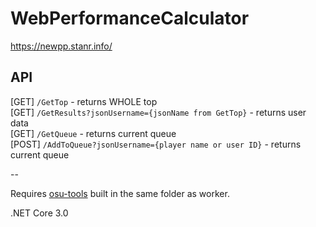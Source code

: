 # WebPerformanceCalculator
https://newpp.stanr.info/

## API
[GET] `/GetTop` - returns WHOLE top  
[GET] `/GetResults?jsonUsername={jsonName from GetTop}` - returns user data  
[GET] `/GetQueue` - returns current queue  
[POST] `/AddToQueue?jsonUsername={player name or user ID}` - returns current queue  

--  

Requires [osu-tools](https://github.com/stanriders/osu-tools) built in the same folder as worker.

.NET Core 3.0